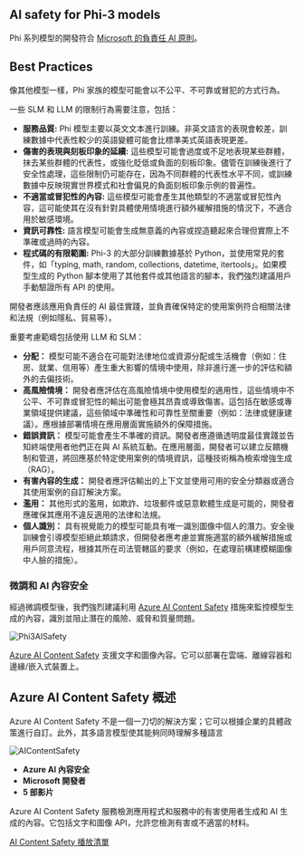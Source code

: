 ﻿## AI safety for Phi-3 models

Phi 系列模型的開發符合 [Microsoft 的負責任 AI 原則](https://www.microsoft.com/ai/responsible-ai)。

## Best Practices

像其他模型一樣，Phi 家族的模型可能會以不公平、不可靠或冒犯的方式行為。

一些 SLM 和 LLM 的限制行為需要注意，包括：

- **服務品質:** Phi 模型主要以英文文本進行訓練。非英文語言的表現會較差，訓練數據中代表性較少的英語變體可能會比標準美式英語表現更差。
- **傷害的表現與刻板印象的延續:** 這些模型可能會過度或不足地表現某些群體，抹去某些群體的代表性，或強化貶低或負面的刻板印象。儘管在訓練後進行了安全性處理，這些限制仍可能存在，因為不同群體的代表性水平不同，或訓練數據中反映現實世界模式和社會偏見的負面刻板印象示例的普遍性。
- **不適當或冒犯性的內容:** 這些模型可能會產生其他類型的不適當或冒犯性內容，這可能使其在沒有針對具體使用情境進行額外緩解措施的情況下，不適合用於敏感環境。
- **資訊可靠性:** 語言模型可能會生成無意義的內容或捏造聽起來合理但實際上不準確或過時的內容。
- **程式碼的有限範圍:** Phi-3 的大部分訓練數據基於 Python，並使用常見的套件，如「typing, math, random, collections, datetime, itertools」。如果模型生成的 Python 腳本使用了其他套件或其他語言的腳本，我們強烈建議用戶手動驗證所有 API 的使用。

開發者應該應用負責任的 AI 最佳實踐，並負責確保特定的使用案例符合相關法律和法規（例如隱私、貿易等）。

重要考慮範疇包括使用 LLM 和 SLM：

- **分配：** 模型可能不適合在可能對法律地位或資源分配或生活機會（例如：住房、就業、信用等）產生重大影響的情境中使用，除非進行進一步的評估和額外的去偏技術。
- **高風險情境：** 開發者應評估在高風險情境中使用模型的適用性，這些情境中不公平、不可靠或冒犯性的輸出可能會極其昂貴或導致傷害。這包括在敏感或專業領域提供建議，這些領域中準確性和可靠性至關重要（例如：法律或健康建議）。應根據部署情境在應用層面實施額外的保障措施。
- **錯誤資訊：** 模型可能會產生不準確的資訊。開發者應遵循透明度最佳實踐並告知終端使用者他們正在與 AI 系統互動。在應用層面，開發者可以建立反饋機制和管道，將回應基於特定使用案例的情境資訊，這種技術稱為檢索增強生成（RAG）。
- **有害內容的生成：** 開發者應評估輸出的上下文並使用可用的安全分類器或適合其使用案例的自訂解決方案。
- **濫用：** 其他形式的濫用，如欺詐、垃圾郵件或惡意軟體生成是可能的，開發者應確保其應用不違反適用的法律和法規。
- **個人識別：** 具有視覺能力的模型可能具有唯一識別圖像中個人的潛力。安全後訓練會引導模型拒絕此類請求，但開發者應考慮並實施適當的額外緩解措施或用戶同意流程，根據其所在司法管轄區的要求（例如，在處理前構建模糊圖像中人臉的措施）。

### 微調和 AI 內容安全

經過微調模型後，我們強烈建議利用 [Azure AI Content Safety](https://learn.microsoft.com/azure/ai-services/content-safety/overview) 措施來監控模型生成的內容，識別並阻止潛在的風險、威脅和質量問題。

![Phi3AISafety](../../imgs/01/phi3aisafety.png)

[Azure AI Content Safety](https://learn.microsoft.com/azure/ai-services/content-safety/overview) 支援文字和圖像內容。它可以部署在雲端、離線容器和邊緣/嵌入式裝置上。

## Azure AI Content Safety 概述

Azure AI Content Safety 不是一個一刀切的解決方案；它可以根據企業的具體政策進行自訂。此外，其多語言模型使其能夠同時理解多種語言

![AIContentSafety](../../imgs/01/AIcontentsafety.png)

- **Azure AI 內容安全**
- **Microsoft 開發者**
- **5 部影片**

Azure AI Content Safety 服務檢測應用程式和服務中的有害使用者生成和 AI 生成的內容。它包括文字和圖像 API，允許您檢測有害或不適當的材料。

[AI Content Safety 播放清單](https://www.youtube.com/playlist?list=PLlrxD0HtieHjaQ9bJjyp1T7FeCbmVcPkQ)

